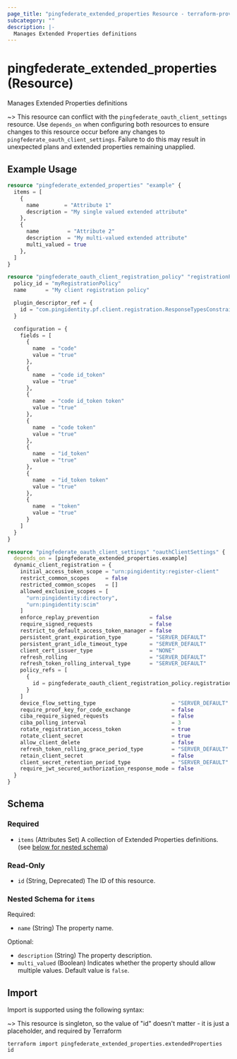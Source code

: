 ```yaml
---
page_title: "pingfederate_extended_properties Resource - terraform-provider-pingfederate"
subcategory: ""
description: |-
  Manages Extended Properties definitions
---
```


# pingfederate_extended_properties (Resource)

Manages Extended Properties definitions

~> This resource can conflict with the `pingfederate_oauth_client_settings` resource. Use `depends_on` when configuring both resources to ensure changes to this resource occur before any changes to `pingfederate_oauth_client_settings`. Failure to do this may result in unexpected plans and extended properties remaining unapplied.

## Example Usage

```terraform
resource "pingfederate_extended_properties" "example" {
  items = [
    {
      name        = "Attribute 1"
      description = "My single valued extended attribute"
    },
    {
      name         = "Attribute 2"
      description  = "My multi-valued extended attribute"
      multi_valued = true
    },
  ]
}

resource "pingfederate_oauth_client_registration_policy" "registrationPolicy" {
  policy_id = "myRegistrationPolicy"
  name      = "My client registration policy"

  plugin_descriptor_ref = {
    id = "com.pingidentity.pf.client.registration.ResponseTypesConstraintsPlugin"
  }

  configuration = {
    fields = [
      {
        name  = "code"
        value = "true"
      },
      {
        name  = "code id_token"
        value = "true"
      },
      {
        name  = "code id_token token"
        value = "true"
      },
      {
        name  = "code token"
        value = "true"
      },
      {
        name  = "id_token"
        value = "true"
      },
      {
        name  = "id_token token"
        value = "true"
      },
      {
        name  = "token"
        value = "true"
      }
    ]
  }
}

resource "pingfederate_oauth_client_settings" "oauthClientSettings" {
  depends_on = [pingfederate_extended_properties.example]
  dynamic_client_registration = {
    initial_access_token_scope = "urn:pingidentity:register-client"
    restrict_common_scopes     = false
    restricted_common_scopes   = []
    allowed_exclusive_scopes = [
      "urn:pingidentity:directory",
      "urn:pingidentity:scim"
    ]
    enforce_replay_prevention                = false
    require_signed_requests                  = false
    restrict_to_default_access_token_manager = false
    persistent_grant_expiration_type         = "SERVER_DEFAULT"
    persistent_grant_idle_timeout_type       = "SERVER_DEFAULT"
    client_cert_issuer_type                  = "NONE"
    refresh_rolling                          = "SERVER_DEFAULT"
    refresh_token_rolling_interval_type      = "SERVER_DEFAULT"
    policy_refs = [
      {
        id = pingfederate_oauth_client_registration_policy.registrationPolicy.id
      }
    ]
    device_flow_setting_type                        = "SERVER_DEFAULT"
    require_proof_key_for_code_exchange             = false
    ciba_require_signed_requests                    = false
    ciba_polling_interval                           = 3
    rotate_registration_access_token                = true
    rotate_client_secret                            = true
    allow_client_delete                             = false
    refresh_token_rolling_grace_period_type         = "SERVER_DEFAULT"
    retain_client_secret                            = false
    client_secret_retention_period_type             = "SERVER_DEFAULT"
    require_jwt_secured_authorization_response_mode = false
  }
}
```

<!-- schema generated by tfplugindocs -->
## Schema

### Required

- `items` (Attributes Set) A collection of Extended Properties definitions. (see [below for nested schema](#nestedatt--items))

### Read-Only

- `id` (String, Deprecated) The ID of this resource.

<a id="nestedatt--items"></a>
### Nested Schema for `items`

Required:

- `name` (String) The property name.

Optional:

- `description` (String) The property description.
- `multi_valued` (Boolean) Indicates whether the property should allow multiple values. Default value is `false`.

## Import

Import is supported using the following syntax:

~> This resource is singleton, so the value of "id" doesn't matter - it is just a placeholder, and required by Terraform

```shell
terraform import pingfederate_extended_properties.extendedProperties id
```
